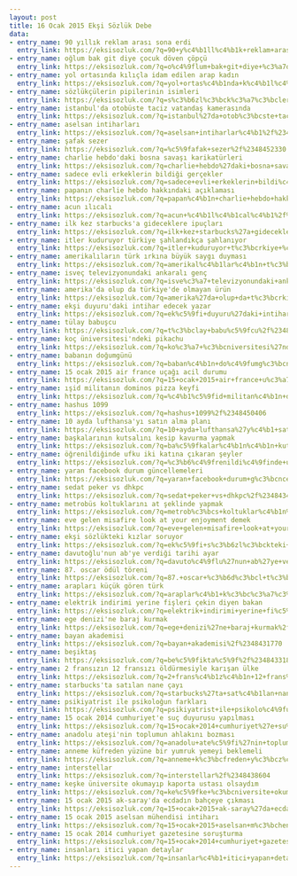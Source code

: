 ```yaml
---
layout: post
title: 16 Ocak 2015 Ekşi Sözlük Debe
data:
- entry_name: 90 yıllık reklam arası sona erdi
  entry_link: https://eksisozluk.com/?q=90+y%c4%b1ll%c4%b1k+reklam+aras%c4%b1+sona+erdi%2f%2348434981
- entry_name: oğlum bak git diye çocuk döven çöpçü
  entry_link: https://eksisozluk.com/?q=o%c4%9flum+bak+git+diye+%c3%a7ocuk+d%c3%b6ven+%c3%a7%c3%b6p%c3%a7%c3%bc%2f%2348436106
- entry_name: yol ortasında kılıçla idam edilen arap kadın
  entry_link: https://eksisozluk.com/?q=yol+ortas%c4%b1nda+k%c4%b1l%c4%b1%c3%a7la+idam+edilen+arap+kad%c4%b1n%2f%2348430797
- entry_name: sözlükçülerin pipilerinin isimleri
  entry_link: https://eksisozluk.com/?q=s%c3%b6zl%c3%bck%c3%a7%c3%bclerin+pipilerinin+isimleri%2f%2348443467
- entry_name: istanbul'da otobüste taciz vatandaş kamerasında
  entry_link: https://eksisozluk.com/?q=istanbul%27da+otob%c3%bcste+taciz+vatanda%c5%9f+kameras%c4%b1nda%2f%2348439070
- entry_name: aselsan intiharları
  entry_link: https://eksisozluk.com/?q=aselsan+intiharlar%c4%b1%2f%2348436648
- entry_name: şafak sezer
  entry_link: https://eksisozluk.com/?q=%c5%9fafak+sezer%2f%2348452330
- entry_name: charlie hebdo'daki bosna savaşı karikatürleri
  entry_link: https://eksisozluk.com/?q=charlie+hebdo%27daki+bosna+sava%c5%9f%c4%b1+karikat%c3%bcrleri%2f%2348439663
- entry_name: sadece evli erkeklerin bildiği gerçekler
  entry_link: https://eksisozluk.com/?q=sadece+evli+erkeklerin+bildi%c4%9fi+ger%c3%a7ekler%2f%2348444885
- entry_name: papanın charlie hebdo hakkındaki açıklaması
  entry_link: https://eksisozluk.com/?q=papan%c4%b1n+charlie+hebdo+hakk%c4%b1ndaki+a%c3%a7%c4%b1klamas%c4%b1%2f%2348442591
- entry_name: acun ılıcalı
  entry_link: https://eksisozluk.com/?q=acun+%c4%b1l%c4%b1cal%c4%b1%2f%2348433317
- entry_name: ilk kez starbucks'a gideceklere ipuçları
  entry_link: https://eksisozluk.com/?q=ilk+kez+starbucks%27a+gideceklere+ipu%c3%a7lar%c4%b1%2f%2348438323
- entry_name: itler kuduruyor türkiye şahlandıkça şahlanıyor
  entry_link: https://eksisozluk.com/?q=itler+kuduruyor+t%c3%bcrkiye+%c5%9fahland%c4%b1k%c3%a7a+%c5%9fahlan%c4%b1yor%2f%2348438573
- entry_name: amerikalıların türk ırkına büyük saygı duyması
  entry_link: https://eksisozluk.com/?q=amerikal%c4%b1lar%c4%b1n+t%c3%bcrk+%c4%b1rk%c4%b1na+b%c3%bcy%c3%bck+sayg%c4%b1+duymas%c4%b1%2f%2348445310
- entry_name: isveç televizyonundaki ankaralı genç
  entry_link: https://eksisozluk.com/?q=isve%c3%a7+televizyonundaki+ankaral%c4%b1+gen%c3%a7%2f%2348440863
- entry_name: amerika'da olup da türkiye'de olmayan ürün
  entry_link: https://eksisozluk.com/?q=amerika%27da+olup+da+t%c3%bcrkiye%27de+olmayan+%c3%bcr%c3%bcn%2f%2348446732
- entry_name: ekşi duyuru'daki intihar edecek yazar
  entry_link: https://eksisozluk.com/?q=ek%c5%9fi+duyuru%27daki+intihar+edecek+yazar%2f%2348453543
- entry_name: tülay babuşcu
  entry_link: https://eksisozluk.com/?q=t%c3%bclay+babu%c5%9fcu%2f%2348434315
- entry_name: koç üniversitesi'ndeki pikachu
  entry_link: https://eksisozluk.com/?q=ko%c3%a7+%c3%bcniversitesi%27ndeki+pikachu%2f%2348430442
- entry_name: babanın doğumgünü
  entry_link: https://eksisozluk.com/?q=baban%c4%b1n+do%c4%9fumg%c3%bcn%c3%bc%2f%2348430763
- entry_name: 15 ocak 2015 air france uçağı acil durumu
  entry_link: https://eksisozluk.com/?q=15+ocak+2015+air+france+u%c3%a7a%c4%9f%c4%b1+acil+durumu%2f%2348447493
- entry_name: ışid militanın dominos pizza keyfi
  entry_link: https://eksisozluk.com/?q=%c4%b1%c5%9fid+militan%c4%b1n+dominos+pizza+keyfi%2f%2348450811
- entry_name: hashus 1099
  entry_link: https://eksisozluk.com/?q=hashus+1099%2f%2348450406
- entry_name: 10 ayda lufthansa'yı satın alma planı
  entry_link: https://eksisozluk.com/?q=10+ayda+lufthansa%27y%c4%b1+sat%c4%b1n+alma+plan%c4%b1%2f%2348430616
- entry_name: başkalarının kutsalını kesip kavurma yapmak
  entry_link: https://eksisozluk.com/?q=ba%c5%9fkalar%c4%b1n%c4%b1n+kutsal%c4%b1n%c4%b1+kesip+kavurma+yapmak%2f%2348430338
- entry_name: öğrenildiğinde ufku iki katına çıkaran şeyler
  entry_link: https://eksisozluk.com/?q=%c3%b6%c4%9frenildi%c4%9finde+ufku+iki+kat%c4%b1na+%c3%a7%c4%b1karan+%c5%9feyler%2f%2348432603
- entry_name: yaran facebook durum güncellemeleri
  entry_link: https://eksisozluk.com/?q=yaran+facebook+durum+g%c3%bcncellemeleri%2f%2348431712
- entry_name: sedat peker vs dhkpc
  entry_link: https://eksisozluk.com/?q=sedat+peker+vs+dhkpc%2f%2348434291
- entry_name: metrobüs koltuklarını at şeklinde yapmak
  entry_link: https://eksisozluk.com/?q=metrob%c3%bcs+koltuklar%c4%b1n%c4%b1+at+%c5%9feklinde+yapmak%2f%2348432592
- entry_name: eve gelen misafire look at your enjoyment demek
  entry_link: https://eksisozluk.com/?q=eve+gelen+misafire+look+at+your+enjoyment+demek%2f%2348452861
- entry_name: ekşi sözlükteki kızlar soruyor
  entry_link: https://eksisozluk.com/?q=ek%c5%9fi+s%c3%b6zl%c3%bckteki+k%c4%b1zlar+soruyor%2f%2348446430
- entry_name: davutoğlu'nun ab'ye verdiği tarihi ayar
  entry_link: https://eksisozluk.com/?q=davuto%c4%9flu%27nun+ab%27ye+verdi%c4%9fi+tarihi+ayar%2f%2348439538
- entry_name: 87. oscar ödül töreni
  entry_link: https://eksisozluk.com/?q=87.+oscar+%c3%b6d%c3%bcl+t%c3%b6reni%2f%2348439268
- entry_name: arapları küçük gören türk
  entry_link: https://eksisozluk.com/?q=araplar%c4%b1+k%c3%bc%c3%a7%c3%bck+g%c3%b6ren+t%c3%bcrk%2f%2348434563
- entry_name: elektrik indirimi yerine fişleri çekin diyen bakan
  entry_link: https://eksisozluk.com/?q=elektrik+indirimi+yerine+fi%c5%9fleri+%c3%a7ekin+diyen+bakan%2f%2348444679
- entry_name: ege denizi'ne baraj kurmak
  entry_link: https://eksisozluk.com/?q=ege+denizi%27ne+baraj+kurmak%2f%2348430328
- entry_name: bayan akademisi
  entry_link: https://eksisozluk.com/?q=bayan+akademisi%2f%2348431770
- entry_name: beşiktaş
  entry_link: https://eksisozluk.com/?q=be%c5%9fikta%c5%9f%2f%2348433180
- entry_name: 2 fransızın 12 fransızı öldürmesiyle karışan ülke
  entry_link: https://eksisozluk.com/?q=2+frans%c4%b1z%c4%b1n+12+frans%c4%b1z%c4%b1+%c3%b6ld%c3%bcrmesiyle+kar%c4%b1%c5%9fan+%c3%bclke%2f%2348431315
- entry_name: starbucks'ta satılan nane çayı
  entry_link: https://eksisozluk.com/?q=starbucks%27ta+sat%c4%b1lan+nane+%c3%a7ay%c4%b1%2f%2348436872
- entry_name: psikiyatrist ile psikoloğun farkları
  entry_link: https://eksisozluk.com/?q=psikiyatrist+ile+psikolo%c4%9fun+farklar%c4%b1%2f%2348451280
- entry_name: 15 ocak 2014 cumhuriyet'e suç duyurusu yapılması
  entry_link: https://eksisozluk.com/?q=15+ocak+2014+cumhuriyet%27e+su%c3%a7+duyurusu+yap%c4%b1lmas%c4%b1%2f%2348436140
- entry_name: anadolu ateşi'nin toplumun ahlakını bozması
  entry_link: https://eksisozluk.com/?q=anadolu+ate%c5%9fi%27nin+toplumun+ahlak%c4%b1n%c4%b1+bozmas%c4%b1%2f%2348439518
- entry_name: anneme küfreden yüzüne bir yumruk yemeyi beklemeli
  entry_link: https://eksisozluk.com/?q=anneme+k%c3%bcfreden+y%c3%bcz%c3%bcne+bir+yumruk+yemeyi+beklemeli%2f%2348443853
- entry_name: interstellar
  entry_link: https://eksisozluk.com/?q=interstellar%2f%2348438604
- entry_name: keşke üniversite okumayıp kaporta ustası olsaydım
  entry_link: https://eksisozluk.com/?q=ke%c5%9fke+%c3%bcniversite+okumay%c4%b1p+kaporta+ustas%c4%b1+olsayd%c4%b1m%2f%2348432125
- entry_name: 15 ocak 2015 ak-saray'da ecdadın bahçeye çıkması
  entry_link: https://eksisozluk.com/?q=15+ocak+2015+ak-saray%27da+ecdad%c4%b1n+bah%c3%a7eye+%c3%a7%c4%b1kmas%c4%b1%2f%2348435123
- entry_name: 15 ocak 2015 aselsan mühendisi intiharı
  entry_link: https://eksisozluk.com/?q=15+ocak+2015+aselsan+m%c3%bchendisi+intihar%c4%b1%2f%2348441480
- entry_name: 15 ocak 2014 cumhuriyet gazetesine soruşturma
  entry_link: https://eksisozluk.com/?q=15+ocak+2014+cumhuriyet+gazetesine+soru%c5%9fturma%2f%2348440330
- entry_name: insanları itici yapan detaylar
  entry_link: https://eksisozluk.com/?q=insanlar%c4%b1+itici+yapan+detaylar%2f%2348435730
---
```

